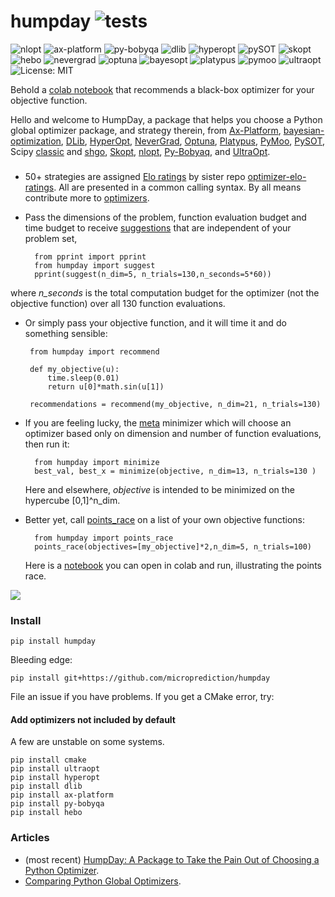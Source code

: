 # humpday ![tests](https://github.com/microprediction/humpday/workflows/tests/badge.svg)
![nlopt](https://github.com/microprediction/humpday/workflows/test-nlopt/badge.svg)
![ax-platform](https://github.com/microprediction/humpday/workflows/test-ax/badge.svg)
![py-bobyqa](https://github.com/microprediction/humpday/workflows/test-bobyqa/badge.svg)
![dlib](https://github.com/microprediction/humpday/workflows/test-dlib/badge.svg)
![hyperopt](https://github.com/microprediction/humpday/workflows/test-hyperopt/badge.svg)
![pySOT](https://github.com/microprediction/humpday/workflows/test-pySOT/badge.svg)
![skopt](https://github.com/microprediction/humpday/workflows/test-skopt/badge.svg)
![hebo](https://github.com/microprediction/humpday/workflows/test-hebo/badge.svg)
![nevergrad](https://github.com/microprediction/humpday/workflows/test-nevergrad/badge.svg)
![optuna](https://github.com/microprediction/humpday/workflows/test-optuna/badge.svg)
![bayesopt](https://github.com/microprediction/humpday/workflows/test-bayesopt/badge.svg)
![platypus](https://github.com/microprediction/humpday/workflows/test-platypus/badge.svg)
![pymoo](https://github.com/microprediction/humpday/workflows/test-pymoo/badge.svg)
![ultraopt](https://github.com/microprediction/humpday/workflows/test-ultraopt/badge.svg)
![License: MIT](https://img.shields.io/badge/License-MIT-yellow.svg)

Behold a [colab notebook](https://github.com/microprediction/humpday/blob/main/black_box_optimization_package_recommender.ipynb) that recommends a black-box optimizer for your objective function. 

Hello and welcome to HumpDay, a package that helps you choose a Python global optimizer package, and strategy therein, from [Ax-Platform](https://github.com/microprediction/humpday/blob/main/humpday/optimizers/axcube.py), [bayesian-optimization](https://github.com/microprediction/humpday/blob/main/humpday/optimizers/bayesoptcube.py), [DLib](https://github.com/microprediction/humpday/blob/main/humpday/optimizers/dlibcube.py), [HyperOpt](https://github.com/microprediction/humpday/blob/main/humpday/optimizers/hyperoptcube.py), [NeverGrad](https://github.com/microprediction/humpday/blob/main/humpday/optimizers/nevergradcube.py), [Optuna](https://github.com/microprediction/humpday/blob/main/humpday/optimizers/optunacube.py), [Platypus](https://github.com/microprediction/humpday/blob/main/humpday/optimizers/platypuscube.py), [PyMoo](https://github.com/microprediction/humpday/blob/main/humpday/optimizers/pymoocube.py), [PySOT](https://github.com/microprediction/humpday/blob/main/humpday/optimizers/pysotcube.py), Scipy [classic](https://github.com/microprediction/humpday/blob/main/humpday/optimizers/scipycube.py) and [shgo](https://github.com/microprediction/humpday/blob/main/humpday/optimizers/shgocube.py), [Skopt](https://github.com/microprediction/humpday/blob/main/humpday/optimizers/skoptcube.py),
[nlopt](https://github.com/microprediction/humpday/blob/main/humpday/optimizers/nloptcube.py), [Py-Bobyaq](https://github.com/microprediction/humpday/blob/main/humpday/optimizers/bobyqacube.py), 
and [UltraOpt](https://github.com/microprediction/humpday/blob/main/humpday/optimizers/ultraoptcube.py). 
 
### 

- 50+ strategies are assigned [Elo ratings](https://github.com/microprediction/optimizer-elo-ratings/tree/main/results/leaderboards) by sister repo [optimizer-elo-ratings](https://github.com/microprediction/optimizer-elo-ratings). All are presented in a common calling syntax. By all means contribute more to [optimizers](https://github.com/microprediction/humpday/tree/main/humpday/optimizers). 
- Pass the dimensions of the problem, function evaluation budget and
 time budget to receive [suggestions](https://github.com/microprediction/humpday/blob/main/humpday/comparison/suggestions.py) that are independent of your problem set,
 
        from pprint import pprint 
        from humpday import suggest
        pprint(suggest(n_dim=5, n_trials=130,n_seconds=5*60))
        
 where *n_seconds* is the total computation budget for the optimizer (not the objective function) over all 130 function evaluations.

 - Or simply pass your objective function, and it will time it and do something sensible:
     
        from humpday import recommend
    
        def my_objective(u):
            time.sleep(0.01)
            return u[0]*math.sin(u[1])

        recommendations = recommend(my_objective, n_dim=21, n_trials=130)
        
- If you are feeling lucky, the [meta](https://github.com/microprediction/humpday/blob/main/humpday/optimizers/meta.py) minimizer which will
 choose an optimizer based only on dimension and number of function evaluations, then run it:   

        from humpday import minimize
        best_val, best_x = minimize(objective, n_dim=13, n_trials=130 )
        
  Here and elsewhere, *objective* is intended to be minimized on the hypercube [0,1]^n_dim.  
        
- Better yet, call [points_race](https://github.com/microprediction/humpday/blob/main/humpday/comparison/odious.py) on a list of your own objective functions:

        from humpday import points_race
        points_race(objectives=[my_objective]*2,n_dim=5, n_trials=100)
        
  Here is a [notebook](https://github.com/microprediction/humpday/blob/main/humpday_points_race.ipynb) you can open in colab and run, illustrating the points race. 

![](https://i.imgur.com/FCiSrMQ.png)
 
### Install

    pip install humpday
    
Bleeding edge:

    pip install git+https://github.com/microprediction/humpday
  
File an issue if you have problems. If you get a CMake error, try:

#### Add optimizers not included by default

A few are unstable on some systems. 

    pip install cmake
    pip install ultraopt
    pip install hyperopt
    pip install dlib 
    pip install ax-platform
    pip install py-bobyqa
    pip install hebo
    
### Articles 

- (most recent) [HumpDay: A Package to Take the Pain Out of Choosing a Python Optimizer](https://www.microprediction.com/blog/humpday). 
- [Comparing Python Global Optimizers](https://www.microprediction.com/blog/optimize).

